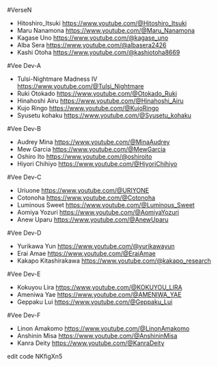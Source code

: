 #VerseN
- Hitoshiro_Itsuki
https://www.youtube.com/@Hitoshiro_Itsuki
- Maru Nanamona
https://www.youtube.com/@Maru_Nanamona
- Kagase Uno
https://www.youtube.com/@kagase_uno
- Alba Sera
https://www.youtube.com/@albasera2426
- Kashi Otoha
https://www.youtube.com/@kashiotoha8669

#Vee Dev-A
- Tulsi-Nightmare Madness IV
https://www.youtube.com/@Tulsi_Nightmare
- Ruki Otokado
https://www.youtube.com/@Otokado_Ruki
- Hinahoshi Airu
https://www.youtube.com/@Hinahoshi_Airu
- Kujo Ringo
https://www.youtube.com/@KujoRingo
- Syusetu kohaku
https://www.youtube.com/@Syusetu_kohaku

#Vee Dev-B
- Audrey Mina
https://www.youtube.com/@MinaAudrey
- Mew Garcia
https://www.youtube.com/@MewGarcia
- Oshiro Ito
https://www.youtube.com/@oshiroito
- Hiyori Chihiyo
https://www.youtube.com/@HiyoriChihiyo

#Vee Dev-C
- Uriuone
https://www.youtube.com/@URIYONE
- Cotonoha
https://www.youtube.com/@Cotonoha
- Luminous Sweet
https://www.youtube.com/@Luminous_Sweet
- Aomiya Yozuri
https://www.youtube.com/@AomiyaYozuri
- Anew Uparu
https://www.youtube.com/@AnewUparu

#Vee Dev-D
- Yurikawa Yun
https://www.youtube.com/@yurikawayun
- Erai Amae
https://www.youtube.com/@EraiAmae
- Kakapo Kitashirakawa
https://www.youtube.com/@kakapo_research

#Vee Dev-E
 - Kokuyou Lira
https://www.youtube.com/@KOKUYOU_LIRA
- Ameniwa Yae
https://www.youtube.com/@AMENIWA_YAE
- Geppaku Lui
https://www.youtube.com/@Geppaku_Lui

#Vee Dev-F
 - Linon Amakomo
https://www.youtube.com/@LinonAmakomo
- Anshinin Misa
https://www.youtube.com/@AnshininMisa
- Kanra Deity
https://www.youtube.com/@KanraDeity

edit code NKfigXn5